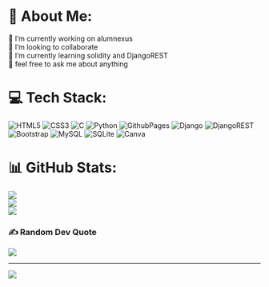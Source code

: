 # 💫 About Me:
🔭 I’m currently working on alumnexus<br>👯 I’m looking to collaborate <br>🌱 I’m currently learning solidity and DjangoREST<br>💬 feel free to ask me about anything<br>


# 💻 Tech Stack:
![HTML5](https://img.shields.io/badge/html5-%23E34F26.svg?style=for-the-badge&logo=html5&logoColor=white) ![CSS3](https://img.shields.io/badge/css3-%231572B6.svg?style=for-the-badge&logo=css3&logoColor=white) ![C](https://img.shields.io/badge/c-%2300599C.svg?style=for-the-badge&logo=c&logoColor=white) ![Python](https://img.shields.io/badge/python-3670A0?style=for-the-badge&logo=python&logoColor=ffdd54) ![GithubPages](https://img.shields.io/badge/github%20pages-121013?style=for-the-badge&logo=github&logoColor=white) ![Django](https://img.shields.io/badge/django-%23092E20.svg?style=for-the-badge&logo=django&logoColor=white) ![DjangoREST](https://img.shields.io/badge/DJANGO-REST-ff1709?style=for-the-badge&logo=django&logoColor=white&color=ff1709&labelColor=gray) ![Bootstrap](https://img.shields.io/badge/bootstrap-%238511FA.svg?style=for-the-badge&logo=bootstrap&logoColor=white) ![MySQL](https://img.shields.io/badge/mysql-4479A1.svg?style=for-the-badge&logo=mysql&logoColor=white) ![SQLite](https://img.shields.io/badge/sqlite-%2307405e.svg?style=for-the-badge&logo=sqlite&logoColor=white) ![Canva](https://img.shields.io/badge/Canva-%2300C4CC.svg?style=for-the-badge&logo=Canva&logoColor=white)
# 📊 GitHub Stats:
![](https://github-readme-stats.vercel.app/api?username=roshankhanxox&theme=solarized-dark&hide_border=false&include_all_commits=true&count_private=false)<br/>
![](https://github-readme-streak-stats.herokuapp.com/?user=roshankhanxox&theme=solarized-dark&hide_border=false)<br/>
![](https://github-readme-stats.vercel.app/api/top-langs/?username=roshankhanxox&theme=solarized-dark&hide_border=false&include_all_commits=true&count_private=false&layout=compact)

### ✍️ Random Dev Quote
![](https://quotes-github-readme.vercel.app/api?type=horizontal&theme=radical)

---
[![](https://visitcount.itsvg.in/api?id=roshankhanxox&icon=0&color=0)](https://visitcount.itsvg.in)

<!-- Proudly created with GPRM ( https://gprm.itsvg.in ) -->
